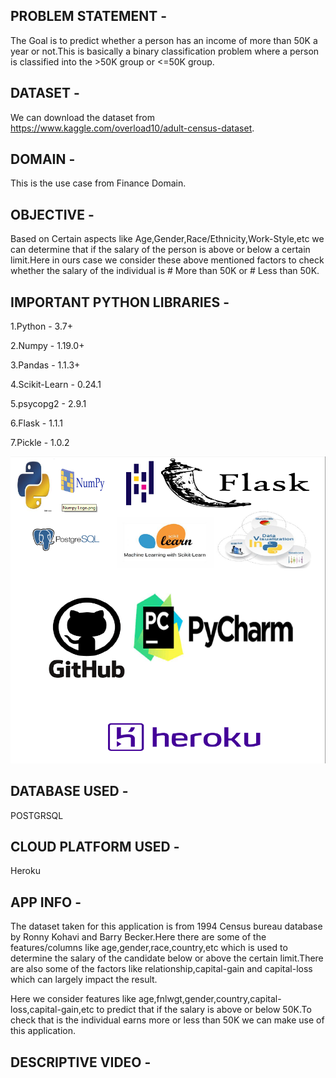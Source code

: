 ## PROBLEM STATEMENT - 

The Goal is to predict whether a person has an income of more than 50K a year or not.This is basically a binary classification problem where a person is classified into the >50K group or <=50K group.


## DATASET - 

We can download the dataset from https://www.kaggle.com/overload10/adult-census-dataset.


## DOMAIN -

This is the use case from Finance Domain.


## OBJECTIVE - 

Based on Certain aspects like Age,Gender,Race/Ethnicity,Work-Style,etc we can determine that if the salary of the person is above or below a certain limit.Here in ours case we consider these above mentioned factors to check whether the salary of the individual is # More than 50K or # Less than 50K.


## IMPORTANT PYTHON LIBRARIES - 

1.Python - 3.7+

2.Numpy  - 1.19.0+

3.Pandas - 1.1.3+

4.Scikit-Learn - 0.24.1

5.psycopg2 - 2.9.1

6.Flask - 1.1.1

7.Pickle - 1.0.2

![alt text](https://github.com/AdityarajChaudhari/SalaryCensus/blob/main/Screenshot%20(224).png)


## DATABASE USED - 

POSTGRSQL


## CLOUD PLATFORM USED - 

Heroku


## APP INFO - 

The dataset taken for this application is from 1994 Census bureau database by Ronny Kohavi and Barry Becker.Here there are some of the features/columns like age,gender,race,country,etc which is used to determine the salary of the candidate below or above the certain limit.There are also some of the factors like relationship,capital-gain and capital-loss which can largely impact the result.

Here we consider features like age,fnlwgt,gender,country,capital-loss,capital-gain,etc to predict that if the salary is above or below 50K.To check that is the individual earns more or less than 50K we can make use of this application.


## DESCRIPTIVE VIDEO - 



